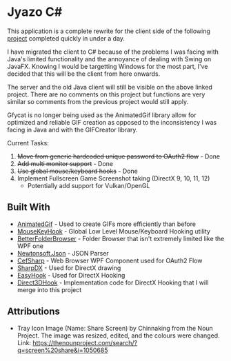 # Jyazo C#
This application is a complete rewrite for the client side of
the following [project](https://github.com/sabihismail/Jyazo-Screenshot)
completed quickly in under a day.

I have migrated the client to C# because of the problems I was facing
with Java's limited functionality and the annoyance of dealing with
Swing on JavaFX. Knowing I would be targetting Windows for the most part, 
I've decided that this will be the client from here onwards.

The server and the old Java client will still be visible on the above
linked project. There are no comments on this project but functions
are very similar so comments from the previous project would still
apply.

Gfycat is no longer being used as the AnimatedGif library allow
for optimized and reliable GIF creation as opposed to the
inconsistency I was facing in Java and with the GIFCreator library.

Current Tasks:
1. <s>Move from generic hardcoded unique password to OAuth2 flow</s> - Done
2. <s>Add multi monitor support</s> - Done
3. <s>Use global mouse/keyboard hooks</s> - Done
4. Implement Fullscreen Game Screenshot taking (DirectX 9, 10, 11, 12)
   * Potentially add support for Vulkan/OpenGL

## Built With
* [AnimatedGif](https://github.com/mrousavy/AnimatedGif) - Used to create GIFs more efficiently than before
* [MouseKeyHook](https://github.com/gmamaladze/globalmousekeyhook) - Global Low Level Mouse/Keyboard Hooking utility
* [BetterFolderBrowser](https://github.com/Willy-Kimura/BetterFolderBrowser) - Folder Browser that isn't extremely limited like the WPF one
* [Newtonsoft.Json](https://github.com/JamesNK/Newtonsoft.Json) - JSON Parser
* [CefSharp](https://github.com/cefsharp/CefSharp) - Web Browser WPF Component used for OAuth2 Flow
* [SharpDX](https://github.com/sharpdx/SharpDX) - Used for DirectX drawing
* [EasyHook](https://github.com/EasyHook/EasyHook) - Used for DirectX Hooking
* [Direct3DHook](https://github.com/spazzarama/Direct3DHook) - Implementation code for DirectX Hooking that I will merge into this project

## Attributions
* Tray Icon Image (Name: Share Screen) by Chinnaking from the Noun 
Project. The image was resized, edited, and the colours were changed.
Link: https://thenounproject.com/search/?q=screen%20share&i=1050685
